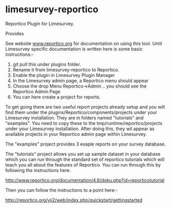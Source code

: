 # limesurvey-reportico

Reportico Plugin for Limesurvey.

Provides 


See website www.reportico.org for documentation on using this tool.
Until Limesurvey specific documentation is written here is some basic instructions:-

1. git pull this under plugins folder.
2. Rename it from limesurvey-reportico to Reportico.
3. Enable the plugin in Limesurvey Plugin Manager
4. In the Limesurvey admin page, a Reportico menu should appear
5. Choose the drop Menu Reportico->Admin .. you should see the Reportico Admin Page
6. You can here create a project for reports.

To get going there are two useful report projects already setup and you will find them under the plugins/Reportico/components/projects under your Limesurvey installation. They are in folders named "tutorials" and "examples". You need to copy these to the tmp/runtime/reportico/projects under your Limesurvey installation.
After doing this, they wil appear as available projects in your Reportico admin page within Limesurvey.

The "examples" project provides 3 exaple reports on your survey database.

The "tutorials" project allows you set up  sample dataset in your database which you can run through the standard set of reportico tutorials which will teach you all about the features of Reportico. You can run through this by following the instructions here.

http://www.reportico.org/documentation/4.6/doku.php?id=reporticotutorial



Then you can follow the instructions to a point here:-

http://reportico.org/yii2/web/index.php/quickstart/gettingstarted




